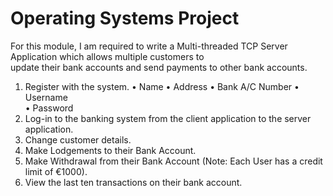 # Operating Systems Project
For this module, I am required to	write	a	Multi-threaded TCP Server	Application	which	allows multiple	customers to	
update their bank	accounts and send	payments to	other	bank accounts.

1. Register with the	system.
• Name
• Address
• Bank	A/C	Number
• Username	
• Password
2. Log-in	to	the	banking system	from the	client	application	to the	server	application.
3. Change	customer	details.
4. Make	Lodgements	to	their	Bank	Account.
5. Make	Withdrawal	from	their	Bank	Account	(Note:	Each	User	has	a	credit	limit	of	€1000).
6. View	the	last	ten	transactions	on	their	bank	account.
